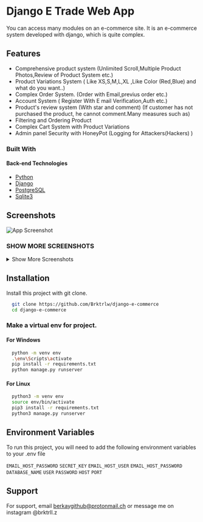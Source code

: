 # Django E Trade Web App

You can access many modules on an e-commerce site. It is an e-commerce system developed with django, which is quite complex.

## Features

- Comprehensive product system (Unlimited Scroll,Multiple Product Photos,Review of Product System etc.)
- Product Variations System ( Like XS,S,M,L,XL ,Like Color (Red,Blue) and what do you want..)
- Complex Order System. (Order with Email,previus order etc.)
- Account System ( Register With E mail Verification,Auth etc.)
- Product's review system (With star and comment) (If customer has not purchased the product, he cannot comment.Many measures such as)
- Filtering and Ordering Product
- Complex Cart System with Product Variations
- Admin panel Security with HoneyPot (Logging for Attackers(Hackers) )

### Built With

<h4>Back-end Technologies</h4>
<ul>
  <li><a href="https://www.python.org">Python</a>
  <li><a href="https://www.djangoproject.com">Django</a></li>
  <li><a href="https://www.postgresql.org">PostgreSQL</a></li>
  <li><a href="https://www.sqlite.org/index.html">Sqlite3</a></li>
</ul>

## Screenshots
![App Screenshot](https://i.ibb.co/J2sZM4k/Screenshot-from-2022-04-04-00-31-25.png)
### SHOW MORE SCREENSHOTS
<details>

<summary>Show More Screenshots</summary>

![App Screenshot](https://i.ibb.co/w6MQfJD/Screenshot-from-2022-04-04-00-33-11.png)
![App Screenshot](https://i.ibb.co/wMMsxQc/Screenshot-from-2022-04-04-00-33-09.png)
![App Screenshot](https://i.ibb.co/zrRCtCd/Screenshot-from-2022-04-04-00-33-07.png)
![App Screenshot](https://i.ibb.co/8cHQwC6/Screenshot-from-2022-04-04-00-32-56.png)
![App Screenshot](https://i.ibb.co/myhq8cw/Screenshot-from-2022-04-04-00-32-41.png)
![App Screenshot](https://i.ibb.co/3TqF2Q5/Screenshot-from-2022-04-04-00-32-28.png)
![App Screenshot](https://i.ibb.co/RNNDn53/Screenshot-from-2022-04-04-00-32-23.png)
![App Screenshot](https://i.ibb.co/mqz4f0G/Screenshot-from-2022-04-04-00-31-19.png)
![App Screenshot](https://i.ibb.co/whmMRGC/Screenshot-from-2022-04-04-00-31-14.png)

</details>

## Installation

Install this project with git clone.

```bash
  git clone https://github.com/Brktrlw/django-e-commerce
  cd django-e-commerce
```


### Make a virtual env for project. 

#### For Windows
```bash
  python -m venv env
  .\env\Scripts\activate
  pip install -r requirements.txt
  python manage.py runserver
```
#### For Linux
```bash
  python3 -m venv env
  source env/bin/activate
  pip3 install -r requirements.txt
  python3 manage.py runserver
```

## Environment Variables

To run this project, you will need to add the following environment variables to your .env file

`EMAIL_HOST_PASSWORD`
`SECRET_KEY`
`EMAIL_HOST_USER`
`EMAIL_HOST_PASSWORD`
`DATABASE_NAME`
`USER`
`PASSWORD`
`HOST`
`PORT`


## Support

For support, email berkaygithub@protonmail.ch or message me on instagram @brktrll.z

